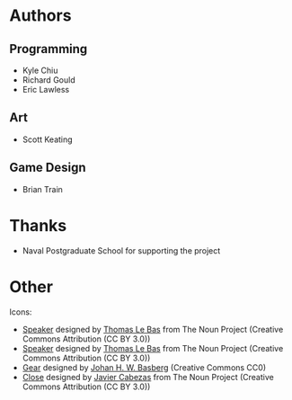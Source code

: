 Authors
=======

Programming
-----------
* Kyle Chiu
* Richard Gould
* Eric Lawless

Art
---
* Scott Keating

Game Design
-----------
* Brian Train

Thanks
======

* Naval Postgraduate School for supporting the project

Other
=====

Icons:

* [Speaker](http://thenounproject.com/noun/speaker/#icon-No6182) designed by [Thomas Le Bas](http://thenounproject.com/tlb) from The Noun Project (Creative Commons Attribution (CC BY 3.0))
* [Speaker](http://thenounproject.com/noun/speaker/#icon-No6180) designed by [Thomas Le Bas](http://thenounproject.com/tlb) from The Noun Project (Creative Commons Attribution (CC BY 3.0))
* [Gear](http://thenounproject.com/noun/gear/#icon-No1241) designed by [Johan H. W. Basberg](http://thenounproject.com/Gatada) (Creative Commons CC0)
* [Close](http://thenounproject.com/noun/close/#icon-No6787) designed by [Javier Cabezas](http://thenounproject.com/Xavi%20Caps) from The Noun Project (Creative Commons Attribution (CC BY 3.0))
